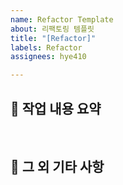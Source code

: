 ```yaml
---
name: Refactor Template
about: 리팩토링 템플릿
title: "[Refactor]"
labels: Refactor
assignees: hye410

---
```


## 📄 작업 내용 요약

<br>

## 🎸 그 외 기타 사항

<br>
